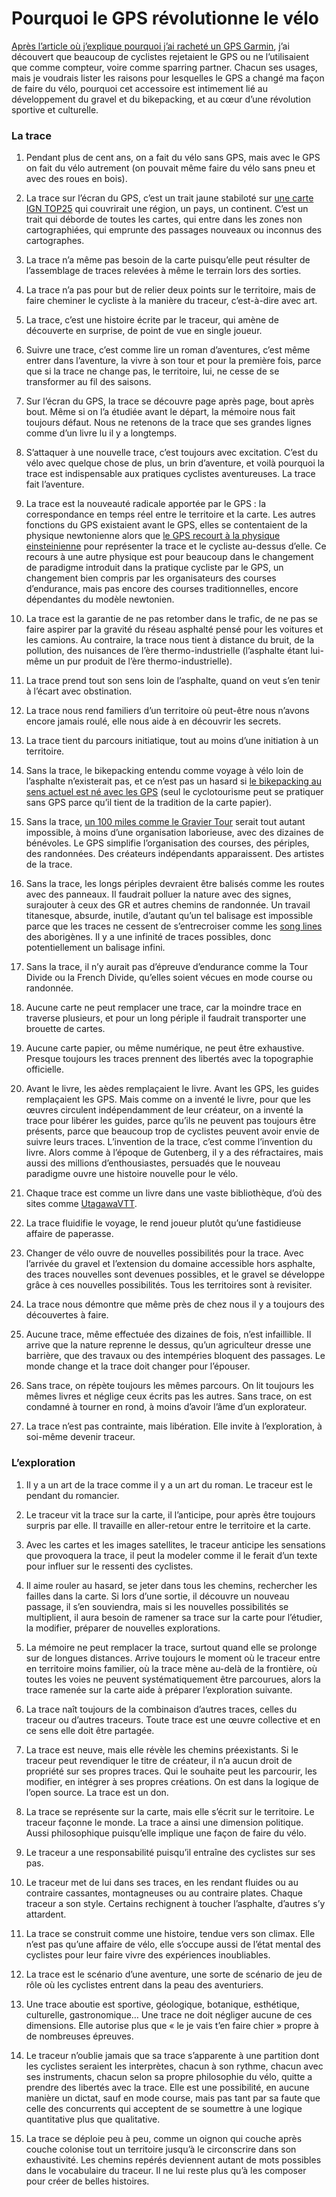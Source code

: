 # Pourquoi le GPS révolutionne le vélo

[Après l’article où j’explique pourquoi j’ai racheté un GPS Garmin](https://tcrouzet.com/2020/10/16/pourquoi-jai-rachete-gps-garmin/), j’ai découvert que beaucoup de cyclistes rejetaient le GPS ou ne l’utilisaient que comme compteur, voire comme sparring partner. Chacun ses usages, mais je voudrais lister les raisons pour lesquelles le GPS a changé ma façon de faire du vélo, pourquoi cet accessoire est intimement lié au développement du gravel et du bikepacking, et au cœur d’une révolution sportive et culturelle.<span id="more-56041"></span>

### La trace

1. Pendant plus de cent ans, on a fait du vélo sans GPS, mais avec le GPS on fait du vélo autrement (on pouvait même faire du vélo sans pneu et avec des roues en bois).

2. La trace sur l’écran du GPS, c’est un trait jaune stabiloté sur [une carte IGN TOP25](https://ignrando.fr/boutique/top-25-serie-bleue.html) qui couvrirait une région, un pays, un continent. C’est un trait qui déborde de toutes les cartes, qui entre dans les zones non cartographiées, qui emprunte des passages nouveaux ou inconnus des cartographes.

3. La trace n’a même pas besoin de la carte puisqu’elle peut résulter de l’assemblage de traces relevées à même le terrain lors des sorties.

4. La trace n’a pas pour but de relier deux points sur le territoire, mais de faire cheminer le cycliste à la manière du traceur, c’est-à-dire avec art.

5. La trace, c’est une histoire écrite par le traceur, qui amène de découverte en surprise, de point de vue en single joueur.

6. Suivre une trace, c’est comme lire un roman d’aventures, c’est même entrer dans l’aventure, la vivre à son tour et pour la première fois, parce que si la trace ne change pas, le territoire, lui, ne cesse de se transformer au fil des saisons.

7. Sur l’écran du GPS, la trace se découvre page après page, bout après bout. Même si on l’a étudiée avant le départ, la mémoire nous fait toujours défaut. Nous ne retenons de la trace que ses grandes lignes comme d’un livre lu il y a longtemps.

8. S’attaquer à une nouvelle trace, c’est toujours avec excitation. C’est du vélo avec quelque chose de plus, un brin d’aventure, et voilà pourquoi la trace est indispensable aux pratiques cyclistes aventureuses. La trace fait l’aventure.

9. La trace est la nouveauté radicale apportée par le GPS : la correspondance en temps réel entre le territoire et la carte. Les autres fonctions du GPS existaient avant le GPS, elles se contentaient de la physique newtonienne alors que [le GPS recourt à la physique einsteinienne](https://www.lemonde.fr/les-decodeurs/article/2015/11/27/comment-la-theorie-de-la-relativite-d-einstein-a-change-nos-vies_4819236_4355770.html) pour représenter la trace et le cycliste au-dessus d’elle. Ce recours à une autre physique est pour beaucoup dans le changement de paradigme introduit dans la pratique cycliste par le GPS, un changement bien compris par les organisateurs des courses d’endurance, mais pas encore des courses traditionnelles, encore dépendantes du modèle newtonien.

10. La trace est la garantie de ne pas retomber dans le trafic, de ne pas se faire aspirer par la gravité du réseau asphalté pensé pour les voitures et les camions. Au contraire, la trace nous tient à distance du bruit, de la pollution, des nuisances de l’ère thermo-industrielle (l’asphalte étant lui-même un pur produit de l’ère thermo-industrielle).

11. La trace prend tout son sens loin de l’asphalte, quand on veut s’en tenir à l’écart avec obstination.

12. La trace nous rend familiers d’un territoire où peut-être nous n’avons encore jamais roulé, elle nous aide à en découvrir les secrets.

13. La trace tient du parcours initiatique, tout au moins d’une initiation à un territoire.

14. Sans la trace, le bikepacking entendu comme voyage à vélo loin de l’asphalte n’existerait pas, et ce n’est pas un hasard si [le bikepacking au sens actuel est né avec les GPS](https://tcrouzet.com/2019/04/01/une-breve-histoire-du-bikepacking/) (seul le cyclotourisme peut se pratiquer sans GPS parce qu’il tient de la tradition de la carte papier).

15. Sans la trace, [un 100 miles comme le Gravier Tour](https://tcrouzet.com/2020/10/20/mini-aventure-gravel-de-la-nuit-a-la-nuit/) serait tout autant impossible, à moins d’une organisation laborieuse, avec des dizaines de bénévoles. Le GPS simplifie l’organisation des courses, des périples, des randonnées. Des créateurs indépendants apparaissent. Des artistes de la trace.

16. Sans la trace, les longs périples devraient être balisés comme les routes avec des panneaux. Il faudrait polluer la nature avec des signes, surajouter à ceux des GR et autres chemins de randonnée. Un travail titanesque, absurde, inutile, d’autant qu’un tel balisage est impossible parce que les traces ne cessent de s’entrecroiser comme les [song lines](https://en.wikipedia.org/wiki/Songline) des aborigènes. Il y a une infinité de traces possibles, donc potentiellement un balisage infini.

17. Sans la trace, il n’y aurait pas d’épreuve d’endurance comme la Tour Divide ou la French Divide, qu’elles soient vécues en mode course ou randonnée.

18. Aucune carte ne peut remplacer une trace, car la moindre trace en traverse plusieurs, et pour un long périple il faudrait transporter une brouette de cartes.

19. Aucune carte papier, ou même numérique, ne peut être exhaustive. Presque toujours les traces prennent des libertés avec la topographie officielle.

20. Avant le livre, les aèdes remplaçaient le livre. Avant les GPS, les guides remplaçaient les GPS. Mais comme on a inventé le livre, pour que les œuvres circulent indépendamment de leur créateur, on a inventé la trace pour libérer les guides, parce qu’ils ne peuvent pas toujours être présents, parce que beaucoup trop de cyclistes peuvent avoir envie de suivre leurs traces. L’invention de la trace, c’est comme l’invention du livre. Alors comme à l’époque de Gutenberg, il y a des réfractaires, mais aussi des millions d’enthousiastes, persuadés que le nouveau paradigme ouvre une histoire nouvelle pour le vélo.

21. Chaque trace est comme un livre dans une vaste bibliothèque, d’où des sites comme [UtagawaVTT](https://www.utagawavtt.com/).

22. La trace fluidifie le voyage, le rend joueur plutôt qu’une fastidieuse affaire de paperasse.

23. Changer de vélo ouvre de nouvelles possibilités pour la trace. Avec l’arrivée du gravel et l’extension du domaine accessible hors asphalte, des traces nouvelles sont devenues possibles, et le gravel se développe grâce à ces nouvelles possibilités. Tous les territoires sont à revisiter.

24. La trace nous démontre que même près de chez nous il y a toujours des découvertes à faire.

25. Aucune trace, même effectuée des dizaines de fois, n’est infaillible. Il arrive que la nature reprenne le dessus, qu’un agriculteur dresse une barrière, que des travaux ou des intempéries bloquent des passages. Le monde change et la trace doit changer pour l’épouser.

26. Sans trace, on répète toujours les mêmes parcours. On lit toujours les mêmes livres et néglige ceux écrits pas les autres. Sans trace, on est condamné à tourner en rond, à moins d’avoir l’âme d’un explorateur.

27. La trace n’est pas contrainte, mais libération. Elle invite à l’exploration, à soi-même devenir traceur.

### L’exploration

1. Il y a un art de la trace comme il y a un art du roman. Le traceur est le pendant du romancier.

2. Le traceur vit la trace sur la carte, il l’anticipe, pour après être toujours surpris par elle. Il travaille en aller-retour entre le territoire et la carte.

3. Avec les cartes et les images satellites, le traceur anticipe les sensations que provoquera la trace, il peut la modeler comme il le ferait d’un texte pour influer sur le ressenti des cyclistes.

4. Il aime rouler au hasard, se jeter dans tous les chemins, rechercher les failles dans la carte. Si lors d’une sortie, il découvre un nouveau passage, il s’en souviendra, mais si les nouvelles possibilités se multiplient, il aura besoin de ramener sa trace sur la carte pour l’étudier, la modifier, préparer de nouvelles explorations.

5. La mémoire ne peut remplacer la trace, surtout quand elle se prolonge sur de longues distances. Arrive toujours le moment où le traceur entre en territoire moins familier, où la trace mène au-delà de la frontière, où toutes les voies ne peuvent systématiquement être parcourues, alors la trace ramenée sur la carte aide à préparer l’exploration suivante.

6. La trace naît toujours de la combinaison d’autres traces, celles du traceur ou d’autres traceurs. Toute trace est une œuvre collective et en ce sens elle doit être partagée.

7. La trace est neuve, mais elle révèle les chemins préexistants. Si le traceur peut revendiquer le titre de créateur, il n’a aucun droit de propriété sur ses propres traces. Qui le souhaite peut les parcourir, les modifier, en intégrer à ses propres créations. On est dans la logique de l’open source. La trace est un don.

8. La trace se représente sur la carte, mais elle s’écrit sur le territoire. Le traceur façonne le monde. La trace a ainsi une dimension politique. Aussi philosophique puisqu’elle implique une façon de faire du vélo.

9. Le traceur a une responsabilité puisqu’il entraîne des cyclistes sur ses pas.

10. Le traceur met de lui dans ses traces, en les rendant fluides ou au contraire cassantes, montagneuses ou au contraire plates. Chaque traceur a son style. Certains rechignent à toucher l’asphalte, d’autres s’y attardent.

11. La trace se construit comme une histoire, tendue vers son climax. Elle n’est pas qu’une affaire de vélo, elle s’occupe aussi de l’état mental des cyclistes pour leur faire vivre des expériences inoubliables.

12. La trace est le scénario d’une aventure, une sorte de scénario de jeu de rôle où les cyclistes entrent dans la peau des aventuriers.

13. Une trace aboutie est sportive, géologique, botanique, esthétique, culturelle, gastronomique… Une trace ne doit négliger aucune de ces dimensions. Elle autorise plus que « le je vais t’en faire chier » propre à de nombreuses épreuves.

14. Le traceur n’oublie jamais que sa trace s’apparente à une partition dont les cyclistes seraient les interprètes, chacun à son rythme, chacun avec ses instruments, chacun selon sa propre philosophie du vélo, quitte a prendre des libertés avec la trace. Elle est une possibilité, en aucune manière un dictat, sauf en mode course, mais pas tant par sa faute que celle des concurrents qui acceptent de se soumettre à une logique quantitative plus que qualitative.

15. La trace se déploie peu à peu, comme un oignon qui couche après couche colonise tout un territoire jusqu’à le circonscrire dans son exhaustivité. Les chemins repérés deviennent autant de mots possibles dans le vocabulaire du traceur. Il ne lui reste plus qu’à les composer pour créer de belles histoires.